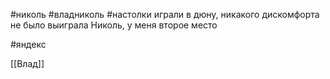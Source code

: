 #николь  #владниколь 
#настолки 
играли в дюну, никакого дискомфорта не было 
выиграла Николь, у меня второе место

#яндекс 

[[Влад]]